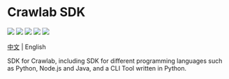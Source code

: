# Crawlab SDK

![](https://img.shields.io/github/workflow/status/crawlab-team/crawlab-sdk/Upload%20Python%20Package?logo=github)
![](https://img.shields.io/github/v/release/crawlab-team/crawlab-sdk)
![](https://img.shields.io/pypi/dm/crawlab-sdk?logo=pypi&logoColor=yellow)
![](https://img.shields.io/npm/dm/crawlab-sdk?logo=npm)
![](https://img.shields.io/github/license/crawlab-team/crawlab-sdk)

[中文](https://github.com/crawlab-team/crawlab-sdk/blob/master/README-zh.md) | English

SDK for Crawlab, including SDK for different programming languages such as Python, Node.js and Java, and a CLI Tool written in Python. 

